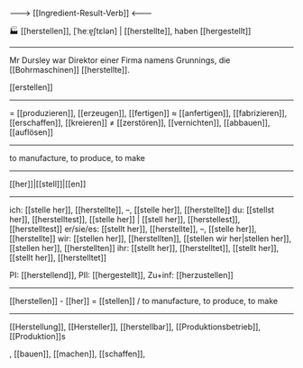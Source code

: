 ---> [[Ingredient-Result-Verb]] <---


🏭 [[herstellen]], [ˈheːɐ̯ʃtɛlən] | [[herstellte]], haben [[hergestellt]]

---
Mr Dursley war Direktor einer Firma namens Grunnings, die [[Bohrmaschinen]] [[herstellte]].

[[erstellen]]

---
= [[produzieren]], [[erzeugen]], [[fertigen]]
≈ [[anfertigen]], [[fabrizieren]], [[erschaffen]], [[kreieren]]
≠ [[zerstören]], [[vernichten]], [[abbauen]], [[auflösen]]

---
to manufacture, to produce, to make

---
[[her]]|[[stell]]|[[en]]

---
ich: [[stelle her]], [[herstellte]], –, [[stelle her]], [[herstellte]]
du: [[stellst her]], [[herstelltest]], [[stelle her]] | [[stell her]], [[herstellest]], [[herstelltest]]
er/sie/es: [[stellt her]], [[herstellte]], –, [[stelle her]], [[herstellte]]
wir: [[stellen her]], [[herstellten]], [[stellen wir her|stellen her]], [[stellen her]], [[herstellten]]
ihr: [[stellt her]], [[herstelltet]], [[stellt her]], [[stellt her]], [[herstelltet]]

PI: [[herstellend]], PII: [[hergestellt]], Zu+inf: [[herzustellen]]

---
[[herstellen]] - [[her]] = [[stellen]] / to manufacture, to produce, to make

---
[[Herstellung]], [[Hersteller]], [[herstellbar]], [[Produktionsbetrieb]], [[Produktion]]s

, [[bauen]], [[machen]], [[schaffen]], 
